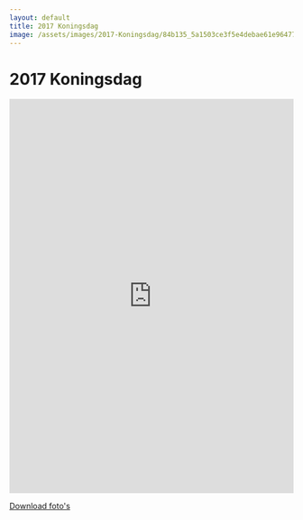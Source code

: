 ```yaml
---
layout: default
title: 2017 Koningsdag
image: /assets/images/2017-Koningsdag/84b135_5a1503ce3f5e4debae61e96477fe5ef6~mv2_d_4128_2322_s_2.jpg
---
```


# 2017 Koningsdag

<iframe src="https://albumizr.com/a/8nXO" scrolling="no" frameborder="0" allowfullscreen width="100%" height="700px"></iframe>

[Download foto's](/assets/images/2017-Koningsdag/)
